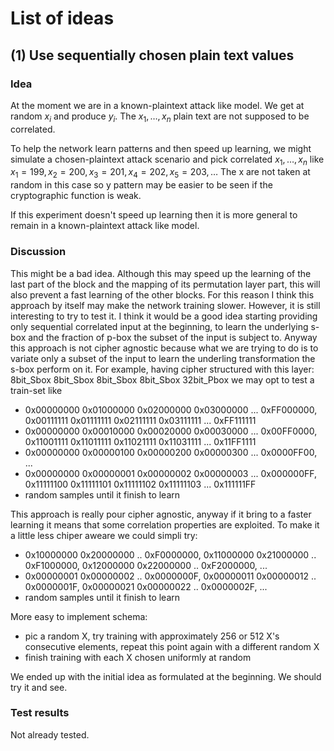 # List of ideas

## (1) Use sequentially chosen plain text values

### Idea

At the moment we are in a known-plaintext attack like model. We get at random $`x_i`$ and produce $`y_i`$. The $`x_1, \dots, x_n`$ plain text are not supposed to be correlated.

To help the network learn patterns and then speed up learning, we might simulate a chosen-plaintext attack scenario and pick correlated $`x_1, \dots, x_n`$ like $`x_1=199, x_2=200, x_3=201, x_4=202, x_5=203, \dots`$ The x are not taken
at random in this case so y pattern may be easier to be seen if the cryptographic function is weak.

If this experiment doesn't speed up learning then it is more general to remain in a known-plaintext attack like model.

### Discussion

This might be a bad idea. Although this may speed up the learning of the last part of the block and the mapping of its permutation layer part, this will also prevent a fast learning of the other blocks. For this reason I think this approach by itself may make the network training slower. However, it is still interesting to try to test it.
I think it would be a good idea starting providing only sequential correlated input at the beginning, to learn the underlying s-box and the fraction of p-box the subset of the input is subject to. Anyway this approach is not cipher agnostic because what we are trying to do is to variate only a subset of the input to learn the underling transformation the s-box perform on it.
For example, having cipher structured with this layer:
8bit_Sbox 8bit_Sbox 8bit_Sbox 8bit_Sbox
            32bit_Pbox
we may opt to test a train-set like

- 0x00000000 0x01000000 0x02000000 0x03000000 ... 0xFF000000, 0x00111111 0x01111111 0x02111111 0x03111111 ... 0xFF111111
- 0x00000000 0x00010000 0x00020000 0x00030000 ... 0x00FF0000, 0x11001111 0x11011111 0x11021111 0x11031111 ... 0x11FF1111
- 0x00000000 0x00000100 0x00000200 0x00000300 ... 0x0000FF00, ...
- 0x00000000 0x00000001 0x00000002 0x00000003 ... 0x000000FF, 0x11111100 0x11111101 0x11111102 0x11111103 ... 0x111111FF
- random samples until it finish to learn

This approach is really pour cipher agnostic, anyway if it bring to a faster learning it means that some correlation properties are exploited. To make it a little less chiper aweare we could simpli try:

- 0x10000000 0x20000000 .. 0xF0000000, 0x11000000 0x21000000 .. 0xF1000000, 0x12000000 0x22000000 .. 0xF2000000, ...
- 0x00000001 0x00000002 .. 0x0000000F, 0x00000011 0x00000012 .. 0x0000001F, 0x00000021 0x00000022 .. 0x0000002F, ...
- random samples until it finish to learn

More easy to implement schema:

- pic a random X, try training with approximately 256 or 512 X's consecutive elements, repeat this point again with a different random X
- finish training with each X chosen uniformly at random

We ended up with the initial idea as formulated at the beginning. We should try it and see.

### Test results

Not already tested.
